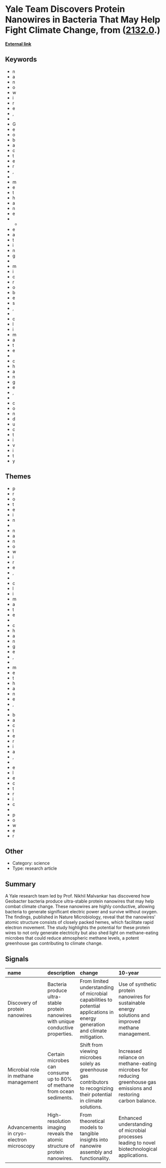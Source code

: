 # __Yale Team Discovers Protein Nanowires in Bacteria That May Help Fight Climate Change__, from ([2132.0](https://kghosh.substack.com/p/2132.0).)

__[External link](https://phys.org/news/2023-02-ultra-stable-protein-nanowire-electric-bacteria.html)__



## Keywords

* n
* a
* n
* o
* w
* i
* r
* e
* ,
*  
* G
* e
* o
* b
* a
* c
* t
* e
* r
* ,
*  
* m
* e
* t
* h
* a
* n
* e
* -
* e
* a
* t
* i
* n
* g
*  
* m
* i
* c
* r
* o
* b
* e
* s
* ,
*  
* c
* l
* i
* m
* a
* t
* e
*  
* c
* h
* a
* n
* g
* e
* ,
*  
* c
* o
* n
* d
* u
* c
* t
* i
* v
* i
* t
* y

## Themes

* p
* r
* o
* t
* e
* i
* n
*  
* n
* a
* n
* o
* w
* i
* r
* e
* ,
*  
* c
* l
* i
* m
* a
* t
* e
*  
* c
* h
* a
* n
* g
* e
* ,
*  
* m
* e
* t
* h
* a
* n
* e
* ,
*  
* b
* a
* c
* t
* e
* r
* i
* a
* ,
*  
* e
* l
* e
* c
* t
* r
* i
* c
*  
* p
* o
* w
* e
* r

## Other

* Category: science
* Type: research article

## Summary

A Yale research team led by Prof. Nikhil Malvankar has discovered how Geobacter bacteria produce ultra-stable protein nanowires that may help combat climate change. These nanowires are highly conductive, allowing bacteria to generate significant electric power and survive without oxygen. The findings, published in Nature Microbiology, reveal that the nanowires' atomic structure consists of closely packed hemes, which facilitate rapid electron movement. The study highlights the potential for these protein wires to not only generate electricity but also shed light on methane-eating microbes that could reduce atmospheric methane levels, a potent greenhouse gas contributing to climate change.

## Signals

| name                                     | description                                                                        | change                                                                                                                      | 10-year                                                                                                           | driving-force                                                                                   |   relevancy |
|:-----------------------------------------|:-----------------------------------------------------------------------------------|:----------------------------------------------------------------------------------------------------------------------------|:------------------------------------------------------------------------------------------------------------------|:------------------------------------------------------------------------------------------------|------------:|
| Discovery of protein nanowires           | Bacteria produce ultra-stable protein nanowires with unique conductive properties. | From limited understanding of microbial capabilities to potential applications in energy generation and climate mitigation. | Use of synthetic protein nanowires for sustainable energy solutions and improved methane management.              | Need for innovative solutions to counteract climate change and enhance energy efficiency.       |           5 |
| Microbial role in methane management     | Certain microbes can consume up to 80% of methane from ocean sediments.            | Shift from viewing microbes solely as greenhouse gas contributors to recognizing their potential in climate solutions.      | Increased reliance on methane-eating microbes for reducing greenhouse gas emissions and restoring carbon balance. | Growing urgency to address climate change impacts and explore natural solutions.                |           4 |
| Advancements in cryo-electron microscopy | High-resolution imaging reveals the atomic structure of protein nanowires.         | From theoretical models to tangible insights into nanowire assembly and functionality.                                      | Enhanced understanding of microbial processes leading to novel biotechnological applications.                     | Technological advancements driving research capabilities in microbiology and materials science. |           4 |